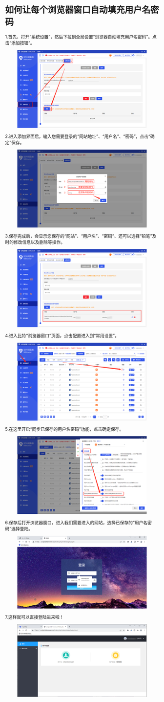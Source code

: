# 如何让每个浏览器窗口自动填充用户名密码

1.首先，打开“系统设置”，然后下拉到全局设置“浏览器自动填充用户名密码”。点击“添加按钮”。

<figure><img src="../../.gitbook/assets/企业微信截图_16722056764065 (1).png" alt=""><figcaption></figcaption></figure>

2.进入添加界面后，输入您需要登录的“网站地址”、“用户名”、“密码”，点击“确定”保存。

<figure><img src="../../.gitbook/assets/企业微信截图_16722061951098.png" alt=""><figcaption></figcaption></figure>

3.保存完成后，会显示您保存的“网站”、“用户名”、“密码”、还可以选择“铅笔”及时的修改信息以及删除等操作。

<figure><img src="../../.gitbook/assets/企业微信截图_16722068368386.png" alt=""><figcaption></figcaption></figure>

4.进入比特“浏览器窗口”页面，点击配置进入到“常用设置”。

<figure><img src="../../.gitbook/assets/企业微信截图_16722046429422.png" alt=""><figcaption></figcaption></figure>

5.在这里开启“同步已保存的用户名密码”功能，点击确定保存。

<figure><img src="../../.gitbook/assets/企业微信截图_16722047822875.png" alt=""><figcaption></figcaption></figure>

6.保存后打开浏览器窗口，进入我们需要进入的网站，选择已保存的“用户名密码”选择登陆。

<figure><img src="../../.gitbook/assets/企业微信截图_1672205427861.png" alt=""><figcaption></figcaption></figure>

7.这样就可以直接登陆进来啦！

<figure><img src="../../.gitbook/assets/企业微信截图_16722085656030.png" alt=""><figcaption></figcaption></figure>

